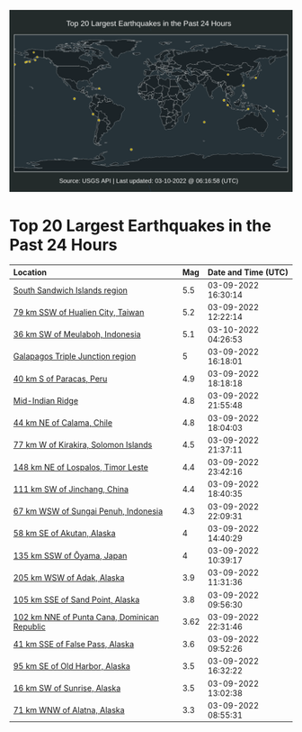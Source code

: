 ![Map](./map.png)

# Top 20 Largest Earthquakes in the Past 24 Hours

| Location | Mag | Date and Time (UTC) |
|:---|:---|:---|
| [South Sandwich Islands region](https://earthquake.usgs.gov/earthquakes/eventpage/us6000h3b9) | 5.5 | 03-09-2022 16:30:14 |
| [79 km SSW of Hualien City, Taiwan](https://earthquake.usgs.gov/earthquakes/eventpage/us6000h39z) | 5.2 | 03-09-2022 12:22:14 |
| [36 km SW of Meulaboh, Indonesia](https://earthquake.usgs.gov/earthquakes/eventpage/us6000h3h3) | 5.1 | 03-10-2022 04:26:53 |
| [Galapagos Triple Junction region](https://earthquake.usgs.gov/earthquakes/eventpage/us6000h3b7) | 5 | 03-09-2022 16:18:01 |
| [40 km S of Paracas, Peru](https://earthquake.usgs.gov/earthquakes/eventpage/us6000h3db) | 4.9 | 03-09-2022 18:18:18 |
| [Mid-Indian Ridge](https://earthquake.usgs.gov/earthquakes/eventpage/us6000h3f5) | 4.8 | 03-09-2022 21:55:48 |
| [44 km NE of Calama, Chile](https://earthquake.usgs.gov/earthquakes/eventpage/us6000h3cz) | 4.8 | 03-09-2022 18:04:03 |
| [77 km W of Kirakira, Solomon Islands](https://earthquake.usgs.gov/earthquakes/eventpage/us6000h3ey) | 4.5 | 03-09-2022 21:37:11 |
| [148 km NE of Lospalos, Timor Leste](https://earthquake.usgs.gov/earthquakes/eventpage/us6000h3fr) | 4.4 | 03-09-2022 23:42:16 |
| [111 km SW of Jinchang, China](https://earthquake.usgs.gov/earthquakes/eventpage/us6000h3dm) | 4.4 | 03-09-2022 18:40:35 |
| [67 km WSW of Sungai Penuh, Indonesia](https://earthquake.usgs.gov/earthquakes/eventpage/us6000h3f9) | 4.3 | 03-09-2022 22:09:31 |
| [58 km SE of Akutan, Alaska](https://earthquake.usgs.gov/earthquakes/eventpage/ak02234p4b2x) | 4 | 03-09-2022 14:40:29 |
| [135 km SSW of Ōyama, Japan](https://earthquake.usgs.gov/earthquakes/eventpage/us6000h39n) | 4 | 03-09-2022 10:39:17 |
| [205 km WSW of Adak, Alaska](https://earthquake.usgs.gov/earthquakes/eventpage/us6000h39t) | 3.9 | 03-09-2022 11:31:36 |
| [105 km SSE of Sand Point, Alaska](https://earthquake.usgs.gov/earthquakes/eventpage/us6000h39c) | 3.8 | 03-09-2022 09:56:30 |
| [102 km NNE of Punta Cana, Dominican Republic](https://earthquake.usgs.gov/earthquakes/eventpage/pr2022068000) | 3.62 | 03-09-2022 22:31:46 |
| [41 km SSE of False Pass, Alaska](https://earthquake.usgs.gov/earthquakes/eventpage/us6000h39b) | 3.6 | 03-09-2022 09:52:26 |
| [95 km SE of Old Harbor, Alaska](https://earthquake.usgs.gov/earthquakes/eventpage/ak02234q9fy0) | 3.5 | 03-09-2022 16:32:22 |
| [16 km SW of Sunrise, Alaska](https://earthquake.usgs.gov/earthquakes/eventpage/ak02234oaqsf) | 3.5 | 03-09-2022 13:02:38 |
| [71 km WNW of Alatna, Alaska](https://earthquake.usgs.gov/earthquakes/eventpage/ak02234lmx6y) | 3.3 | 03-09-2022 08:55:31 |
